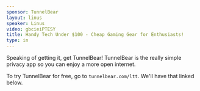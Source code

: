```yaml
---
sponsor: TunnelBear
layout: linus
speaker: Linus
video: gbcieiPTESY
title: Handy Tech Under $100 - Cheap Gaming Gear for Enthusiasts!
type: in
---
```


Speaking of getting it, get TunnelBear!
TunnelBear is the really simple privacy app so you can enjoy a more open internet.

To try TunnelBear for free, go to `tunnelbear.com/ltt`. We'll have that linked below.
